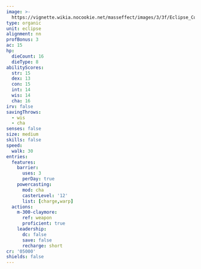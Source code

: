 ```yaml
---
image: >-
  https://vignette.wikia.nocookie.net/masseffect/images/3/3f/Eclipse_Commando.png/revision/latest?cb=20100625014253
type: organic
unit: eclipse
alignment: nn
profBonus: 3
ac: 15
hp:
  dieCount: 16
  dieType: 8
abilityScores:
  str: 15
  dex: 13
  con: 15
  int: 14
  wis: 14
  cha: 16
irv: false
savingThrows:
  - wis
  - cha
senses: false
size: medium
skills: false
speed:
  walk: 30
entries:
  features:
    barrier:
      uses: 3
      perDay: true
    powercasting:
      mod: cha
      casterLevel: '12'
      list: [charge,warp]
  actions:
    m-300-claymore:
      ref: weapon
      proficient: true
    leadership:
      dc: false
      save: false
      recharge: short
cr: '05000'
shields: false
---
```

